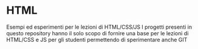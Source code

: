 # HTML
Esempi ed esperimenti per le lezioni di HTML/CSS/JS
I progetti presenti in questo repository hanno il solo scopo di fornire una base per le lezioni di HTML/CSS e JS per gli studenti
permettendo di sperimentare anche GIT
